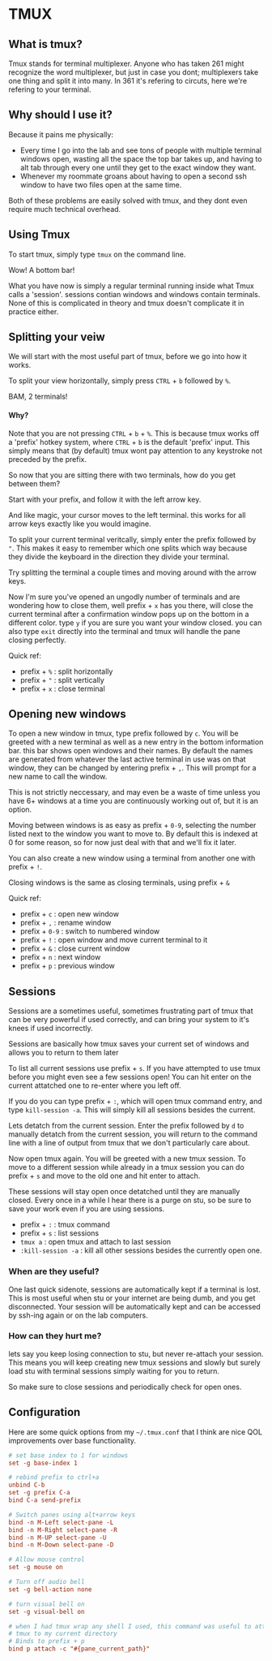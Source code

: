 # TMUX
## What is tmux?
Tmux stands for terminal multiplexer. Anyone who has taken 261 might recognize
the word multiplexer, but just in case you dont; multiplexers take one thing and
split it into many. In 361 it's refering to circuts, here we're refering to your
terminal.

## Why should I use it?
Because it pains me physically:
* Every time I go into the lab and see tons of people with multiple terminal
windows open, wasting all the space the top bar takes up, and having to alt tab
through every one until they get to the exact window they want.
* Whenever my roommate groans about having to open a second ssh window to have
two files open at the same time.

Both of these problems are easily solved with tmux, and they dont even require
much technical overhead.

## Using Tmux
To start tmux, simply type `tmux` on the command line.

Wow! A bottom bar!

What you have now is simply a regular terminal running inside what Tmux calls
a 'session'. sessions contian windows and windows contain terminals. None of
this is complicated in theory and tmux doesn't complicate it in practice either.

## Splitting your veiw
We will start with the most useful part of tmux, before we go into how it works.

To split your view horizontally, simply press `CTRL` + `b` followed by `%`. 

BAM, 2 terminals!

#### Why?
Note that you are not pressing `CTRL` + `b` + `%`. This is because tmux works off
a 'prefix' hotkey system, where `CTRL` + `b` is the default 'prefix' input. This
simply means that (by default) tmux wont pay attention to any keystroke not
preceded by the prefix.

So now that you are sitting there with two terminals, how do you get between
them?

Start with your prefix, and follow it with the left arrow key.

And like magic, your cursor moves to the left terminal. this works for all arrow
keys exactly like you would imagine.

To split your current terminal veritcally, simply enter the prefix followed by
`"`. This makes it easy to remember which one splits which way because they
divide the keyboard in the direction they divide your terminal.

Try splitting the terminal a couple times and moving around with the arrow keys.

Now I'm sure you've opened an ungodly number of terminals and are wondering how
to close them, well prefix + `x` has you there, will close the current terminal
after a confirmation window pops up on the bottom in a different color. type `y`
if you are sure you want your window closed. you can also type `exit` directly
into the terminal and tmux will handle the pane closing perfectly.

Quick ref:
* prefix + `%` : split horizontally
* prefix + `"` : split vertically
* prefix + `x` : close terminal

## Opening new windows
To open a new window in tmux, type prefix followed by `c`. You will be greeted
with a new terminal as well as a new entry in the bottom information bar.
this bar shows open windows and their names. By default the names are generated
from whatever the last active terminal in use was on that window, they can be
changed by entering prefix + `,`. This will prompt for a new name to call the
window. 

This is not strictly neccessary, and may even be a waste of time unless you 
have 6+ windows at a time you are continuously working out of, but it is an
option.

Moving between windows is as easy as prefix + `0-9`, selecting the number listed
next to the window you want to move to. By default this is indexed at 0 for
some reason, so for now just deal with that and we'll fix it later.

You can also create a new window using a terminal from another one with
prefix + `!`.

Closing windows is the same as closing terminals, using prefix + `&`

Quick ref:
* prefix + `c` : open new window
* prefix + `,` : rename window
* prefix + `0-9` : switch to numbered window
* prefix + `!` : open window and move current terminal to it
* prefix + `&` : close current window
* prefix + `n` : next window
* prefix + `p` : previous window

## Sessions
Sessions are a sometimes useful, sometimes frustrating part of tmux that can be
very powerful if used correctly, and can bring your system to it's knees if used
incorrectly.

Sessions are basically how tmux saves your current set of windows and allows you
to return to them later 

To list all current sessions use prefix + `s`. If you have attempted to use tmux
before you might even see a few sessions open! You can hit enter on the current
attatched one to re-enter where you left off.

If you do you can type prefix + `:`, which will open tmux command entry, and 
type `kill-session -a`. This will simply kill all sessions besides the current.

Lets detatch from the current session. Enter the prefix followed by `d` to
manually detatch from the current session, you will return to the command line
with a line of output from tmux that we don't particularly care about.

Now open tmux again. You will be greeted with a new tmux session. To move to 
a different session while already in a tmux session you can do prefix + `s` and
move to the old one and hit enter to attach.

These sessions will stay open once detatched until they are manually closed.
Every once in a while I hear there is a purge on stu, so be sure to save your
work even if you are using sessions.

* prefix + `:` : tmux command
* prefix + `s` : list sessions
* `tmux a` : open tmux and attach to last session
* `:kill-session -a` : kill all other sessions besides the currently open one.

### When are they useful?
One last quick sidenote, sessions are automatically kept if a terminal is lost.
This is most useful when stu or your internet are being dumb, and you get
disconnected. Your session will be automatically kept and can be accessed by
ssh-ing again or on the lab computers.

### How can they hurt me?
lets say you keep losing connection to stu, but never re-attach your session.
This means you will keep creating new tmux sessions and slowly but surely load
stu with terminal sessions simply waiting for you to return.

So make sure to close sessions and periodically check for open ones.

## Configuration
Here are some quick options from my `~/.tmux.conf` that I think are nice
QOL improvements over base functionality.

```conf
# set base index to 1 for windows
set -g base-index 1

# rebind prefix to ctrl+a
unbind C-b
set -g prefix C-a
bind C-a send-prefix

# Switch panes using alt+arrow keys
bind -n M-Left select-pane -L
bind -n M-Right select-pane -R
bind -n M-UP select-pane -U
bind -n M-Down select-pane -D

# Allow mouse control
set -g mouse on

# Turn off audio bell
set -g bell-action none

# turn visual bell on
set -g visual-bell on

# when I had tmux wrap any shell I used, this command was useful to attatch
# tmux to my current directory
# Binds to prefix + p
bind p attach -c "#{pane_current_path}"
```
